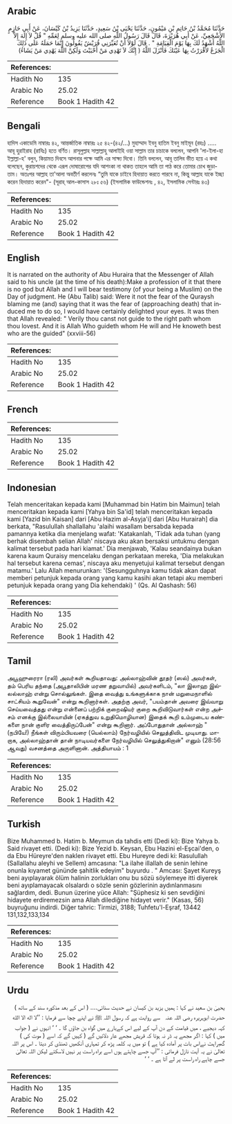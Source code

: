 ## Arabic


<div dir="rtl" lang="ar" style={{fontSize:'larger',backgroundColor:'#f8f9fa',padding:20}}>
حَدَّثَنَا مُحَمَّدُ بْنُ حَاتِمِ بْنِ مَيْمُونٍ، حَدَّثَنَا يَحْيَى بْنُ سَعِيدٍ، حَدَّثَنَا يَزِيدُ بْنُ كَيْسَانَ، عَنْ أَبِي حَازِمٍ الأَشْجَعِيِّ، عَنْ أَبِي هُرَيْرَةَ، قَالَ قَالَ رَسُولُ اللَّهِ صلى الله عليه وسلم لِعَمِّهِ ‏"‏ قُلْ لاَ إِلَهَ إِلاَّ اللَّهُ أَشْهَدُ لَكَ بِهَا يَوْمَ الْقِيَامَةِ ‏"‏ ‏.‏ قَالَ لَوْلاَ أَنْ تُعَيِّرَنِي قُرَيْشٌ يَقُولُونَ إِنَّمَا حَمَلَهُ عَلَى ذَلِكَ الْجَزَعُ لأَقْرَرْتُ بِهَا عَيْنَكَ فَأَنْزَلَ اللَّهُ ‏(‏ إِنَّكَ لاَ تَهْدِي مَنْ أَحْبَبْتَ وَلَكِنَّ اللَّهَ يَهْدِي مَنْ يَشَاءُ‏)‏
</div>
<div style={{backgroundColor:'#f8f9fa',padding:20, marginBottom: 10}}><table> <thead> <tr> <th>References:</th> <th></th> </tr> </thead> <tbody><tr><td>Hadith No</td><td>135</td></tr><tr><td>Arabic No</td><td>25.02</td></tr><tr><td>Reference</td><td>Book 1 Hadith 42</td></tr></tbody></table></div>

## Bengali


<div dir="ltr" lang="bn" style={{fontSize:'larger',backgroundColor:'#f8f9fa',padding:20}}>
হাদিস একাডেমি নাম্বারঃ ৪২, আন্তর্জাতিক নাম্বারঃ ২৫ ৪২-(৪২/...) মুহাম্মাদ ইবনু হাতিম ইবনু মাইমূন (রহঃ) ..... আবূ হুরাইরাহ (রাযিঃ) হতে বর্ণিত। রাসূলুল্লাহ সাল্লাল্লাহু আলাইহি ওয়া সাল্লাম তার চাচাকে বললেন, আপনি 'লা-ইলা-হা ইল্লাল্লা-হ' বলুন, কিয়ামত দিবসে আপনার পক্ষে আমি এর সাক্ষ্য দিবো। তিনি বললেন, আবূ তালিব ভীত হয়ে এ কথা বলেছেন, কুরায়শদের থেকে এরূপ দোষারোপের যদি আশংকা না থাকত তাহলে আমি তা পাঠ করে তোমার চোখ জুড়াতাম। অতঃপর আল্লাহ তা'আলা অবতীর্ণ করলেনঃ “তুমি যাকে চাইবে হিদায়াত করতে পারবে না, কিন্তু আল্লাহ যাকে ইচ্ছা করেন হিদায়াত করেন"- (সূরাহ্ আল-কাসাস ২৮ঃ ৫৬) (ইসলামিক ফাউন্ডেশনঃ , ৪২, ইসলামিক সেন্টারঃ ৪৩)
</div>
<div style={{backgroundColor:'#f8f9fa',padding:20, marginBottom: 10}}><table> <thead> <tr> <th>References:</th> <th></th> </tr> </thead> <tbody><tr><td>Hadith No</td><td>135</td></tr><tr><td>Arabic No</td><td>25.02</td></tr><tr><td>Reference</td><td>Book 1 Hadith 42</td></tr></tbody></table></div>

## English


<div dir="ltr" lang="en" style={{fontSize:'larger',backgroundColor:'#f8f9fa',padding:20}}>
It is narrated on the authority of Abu Huraira that the Messenger of Allah said to his uncle (at the time of his death):Make a profession of it that there is no god but Allah and I will bear testimony (of your being a Muslim) on the Day of judgment. He (Abu Talib) said: Were it not the fear of the Quraysh blaming me (and) saying that it was the fear of (approaching death) that induced me to do so, I would have certainly delighted your eyes. It was then that Allah revealed: " Verily thou canst not guide to the right path whom thou lovest. And it is Allah Who guideth whom He will and He knoweth best who are the guided" (xxviii-56)
</div>
<div style={{backgroundColor:'#f8f9fa',padding:20, marginBottom: 10}}><table> <thead> <tr> <th>References:</th> <th></th> </tr> </thead> <tbody><tr><td>Hadith No</td><td>135</td></tr><tr><td>Arabic No</td><td>25.02</td></tr><tr><td>Reference</td><td>Book 1 Hadith 42</td></tr></tbody></table></div>

## French


<div dir="ltr" lang="fr" style={{fontSize:'larger',backgroundColor:'#f8f9fa',padding:20}}>

</div>
<div style={{backgroundColor:'#f8f9fa',padding:20, marginBottom: 10}}><table> <thead> <tr> <th>References:</th> <th></th> </tr> </thead> <tbody><tr><td>Hadith No</td><td>135</td></tr><tr><td>Arabic No</td><td>25.02</td></tr><tr><td>Reference</td><td>Book 1 Hadith 42</td></tr></tbody></table></div>

## Indonesian


<div dir="ltr" lang="id" style={{fontSize:'larger',backgroundColor:'#f8f9fa',padding:20}}>
Telah menceritakan kepada kami [Muhammad bin Hatim bin Maimun] telah menceritakan kepada kami [Yahya bin Sa'id] telah menceritakan kepada kami [Yazid bin Kaisan] dari [Abu Hazim al-Asyja'i] dari [Abu Hurairah] dia berkata, "Rasulullah shallallahu 'alaihi wasallam bersabda kepada pamannya ketika dia menjelang wafat: 'Katakanlah, 'Tidak ada tuhan (yang berhak disembah selian Allah' niscaya aku akan bersaksi untukmu dengan kalimat tersebut pada hari kiamat.' Dia menjawab, 'Kalau seandainya bukan karena kaum Quraisy mencelaku dengan perkataan mereka, 'Dia melakukan hal tersebut karena cemas', niscaya aku menyetujui kalimat tersebut dengan matamu.' Lalu Allah menurunkan: '(Sesungguhnya kamu tidak akan dapat memberi petunjuk kepada orang yang kamu kasihi akan tetapi aku memberi petunjuk kepada orang yang Dia kehendaki) ' (Qs. Al Qashash: 56)
</div>
<div style={{backgroundColor:'#f8f9fa',padding:20, marginBottom: 10}}><table> <thead> <tr> <th>References:</th> <th></th> </tr> </thead> <tbody><tr><td>Hadith No</td><td>135</td></tr><tr><td>Arabic No</td><td>25.02</td></tr><tr><td>Reference</td><td>Book 1 Hadith 42</td></tr></tbody></table></div>

## Tamil


<div dir="ltr" lang="ta" style={{fontSize:'larger',backgroundColor:'#f8f9fa',padding:20}}>
அபூஹுரைரா (ரலி) அவர்கள் கூறியதாவது: அல்லாஹ்வின் தூதர் (ஸல்) அவர்கள், தம் பெரிய தந்தை (அபூதாலிபின் மரண தறுவாயில்) அவர்களிடம், "லா இலாஹ இல்லல்லாஹ் என்று சொல்லுங்கள். இதை வைத்து உங்களுக்காக நான் மறுமைநாளில் சாட்சியம் கூறுவேன்" என்று கூறினார்கள். அதற்கு அவர், "பயம்தான் அவரை இவ்வாறு செய்யவைத்தது என்று என்னைப் பற்றிக் குறைஷியர் குறை கூறிவிடுவார்கள் என்ற அச்சம் எனக்கு இல்லையாயின் (ஏகத்துவ உறுதிமொழியான) இதைக் கூறி உம்முடைய கண்களை நான் குளிர வைத்திருப்பேன்" என்று கூறினார். அப்போதுதான் அல்லாஹ் "(நபியே!) நீங்கள் விரும்பியவரை (யெல்லாம்) நேர்வழியில் செலுத்திவிட முடியாது. மாறாக, அல்லாஹ்தான் தான் நாடியவர்களை நேர்வழியில் செலுத்துகிறான்" எனும் (28:56 ஆவது) வசனத்தை அருளினான். அத்தியாயம் : 1
</div>
<div style={{backgroundColor:'#f8f9fa',padding:20, marginBottom: 10}}><table> <thead> <tr> <th>References:</th> <th></th> </tr> </thead> <tbody><tr><td>Hadith No</td><td>135</td></tr><tr><td>Arabic No</td><td>25.02</td></tr><tr><td>Reference</td><td>Book 1 Hadith 42</td></tr></tbody></table></div>

## Turkish


<div dir="ltr" lang="tr" style={{fontSize:'larger',backgroundColor:'#f8f9fa',padding:20}}>
Bize Muhammed b. Hatim b. Meymun da tahdis etti (Dedi ki): Bize Yahya b. Said rivayet etti. (Dedi ki): Bize Yezid b. Keysan, Ebu Hazini el-Eşcai'den, o da Ebu Hüreyre'den naklen rivayet etti. Ebu Hureyre dedi ki: Rasulullah (Sallallahu aleyhi ve Sellem) amcasına: "La ilahe illallah de senin lehine onunla kıyamet gününde şahitlik edeyim" buyurdu . " Amcası: Şayet Kureyş beni ayıplayarak ölüm halinin zorlukları onu bu sözü söylemeye itti diyerek beni ayıplamayacak olsalardı o sözle senin gözlerinin aydınlanmasını sağlardım, dedi. Bunun üzerine yüce Allah: "Şüphesiz ki sen sevdiğini hidayete erdiremezsin ama Allah dilediğine hidayet verir." (Kasas, 56) buyruğunu indirdi. Diğer tahric: Tirmizi, 3188; Tuhfetu'l-Eşraf, 13442 131,132,133,134
</div>
<div style={{backgroundColor:'#f8f9fa',padding:20, marginBottom: 10}}><table> <thead> <tr> <th>References:</th> <th></th> </tr> </thead> <tbody><tr><td>Hadith No</td><td>135</td></tr><tr><td>Arabic No</td><td>25.02</td></tr><tr><td>Reference</td><td>Book 1 Hadith 42</td></tr></tbody></table></div>

## Urdu


<div dir="rtl" lang="ur" style={{fontSize:'larger',backgroundColor:'#f8f9fa',padding:20}}>
یحییٰ بن سعید نے کہا : ہمیں یزید بن کیسان نے حدیث سنائی.... ( اس کے بعد مذکورہ سند کے ساتھ ) حضرت ابوہریرہ ‌رضی ‌اللہ ‌عنہ ‌ ‌ سے روایت ہے کہ رسول اللہ ﷺ نے اپنے چچا سے فرمایا : ’’لا اله الا الله کہہ دیجیے ، میں قیامت کے دن آپ کے لیے اس کےبارے میں گواہ بن جاؤں گا ۔ ‘ ‘ انہوں نے ( جواب میں ) کہا : اگر مجھے یہ ڈر نہ ہوتا کہ قریش مجھے عار دلائیں گے ( کہیں گے کہ اسے ( موت کی ) گھبراہٹ نےاس بات پر آمادہ کیا ہے ) تو میں یہ کلمہ پڑھ کر تمہاری آنکھیں ٹھنڈی کر دیتا ۔ اس پر اللہ تعالیٰ نے یہ آیت نازل فرمائی : ’’آپ جسے چاہتے ہوں اسے براہ راست پر نہیں لاسکتے لیکن اللہ تعالیٰ جسے چاہے راہ راست پر لے آتا ہے ۔ ‘ ‘
</div>
<div style={{backgroundColor:'#f8f9fa',padding:20, marginBottom: 10}}><table> <thead> <tr> <th>References:</th> <th></th> </tr> </thead> <tbody><tr><td>Hadith No</td><td>135</td></tr><tr><td>Arabic No</td><td>25.02</td></tr><tr><td>Reference</td><td>Book 1 Hadith 42</td></tr></tbody></table></div>